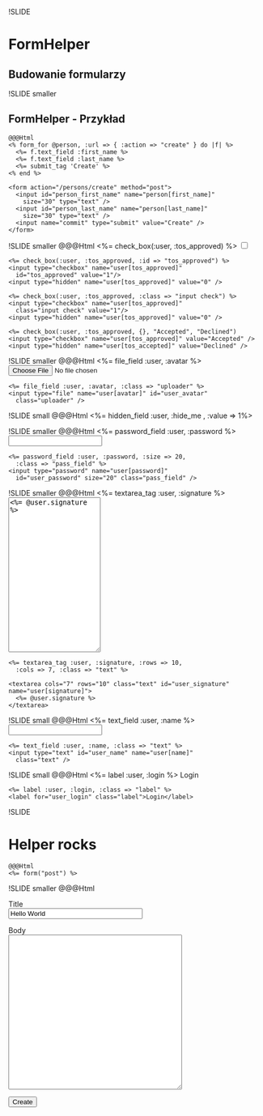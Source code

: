 !SLIDE
# FormHelper #
## Budowanie formularzy ##

!SLIDE smaller
## FormHelper - Przykład ##
    @@@Html
    <% form_for @person, :url => { :action => "create" } do |f| %>
      <%= f.text_field :first_name %>
      <%= f.text_field :last_name %>
      <%= submit_tag 'Create' %>
    <% end %>
    
    <form action="/persons/create" method="post">
      <input id="person_first_name" name="person[first_name]"
        size="30" type="text" />
      <input id="person_last_name" name="person[last_name]" 
        size="30" type="text" />
      <input name="commit" type="submit" value="Create" />
    </form>
    
!SLIDE smaller
    @@@Html
    <%= check_box(:user, :tos_approved) %>
    <input type="checkbox" name="user[tos_approved]" value="1"/>
    <input type="hidden" name="user[tos_approved]" value="0" />
    
    <%= check_box(:user, :tos_approved, :id => "tos_approved") %>
    <input type="checkbox" name="user[tos_approved]"
      id="tos_approved" value="1"/>
    <input type="hidden" name="user[tos_approved]" value="0" />
    
    <%= check_box(:user, :tos_approved, :class => "input check") %>
    <input type="checkbox" name="user[tos_approved]"
      class="input check" value="1"/>
    <input type="hidden" name="user[tos_approved]" value="0" />

    <%= check_box(:user, :tos_approved, {}, "Accepted", "Declined")
    <input type="checkbox" name="user[tos_approved]" value="Accepted" />
    <input type="hidden" name="user[tos_accepted]" value="Declined" />

!SLIDE smaller
    @@@Html
    <%= file_field :user, :avatar %>
    <input type="file" name="user[avatar]" id="user_avatar">

    <%= file_field :user, :avatar, :class => "uploader" %>
    <input type="file" name="user[avatar]" id="user_avatar"
      class="uploader" />

!SLIDE small
    @@@Html
    <%= hidden_field :user, :hide_me , :value => 1%>
    <input type="hidden" name="user[hide_me]" value="1" />

!SLIDE smaller
    @@@Html
    <%= password_field :user, :password %>
    <input type="password" name="user[password]"
      id="user_password" />

    <%= password_field :user, :password, :size => 20,
      :class => "pass_field" %>
    <input type="password" name="user[password]"
      id="user_password" size="20" class="pass_field" />

!SLIDE smaller
    @@@Html
    <%= textarea_tag :user, :signature %>
    <textarea cols="20" rows="20" id="user_signature" name="user[signature]">
      <%= @user.signature %>
    </textarea>

    <%= textarea_tag :user, :signature, :rows => 10,
      :cols => 7, :class => "text" %>
      
    <textarea cols="7" rows="10" class="text" id="user_signature" name="user[signature]">
      <%= @user.signature %>
    </textarea>

!SLIDE small
    @@@Html
    <%= text_field :user, :name %>
    <input type="text" id="user_name" name="user[name]" />

    <%= text_field :user, :name, :class => "text" %>
    <input type="text" id="user_name" name="user[name]"
      class="text" />

!SLIDE small
    @@@Html
    <%= label :user, :login %>
    <label for="user_login">Login</label>

    <%= label :user, :login, :class => "label" %>
    <label for="user_login" class="label">Login</label>
    
!SLIDE
# Helper rocks #
    
    @@@Html
    <%= form("post") %>
    
!SLIDE smaller
    @@@Html
    <form action='/posts/create' method='post'>
      <p>
        <label for="post_title">Title</label><br />
        <input id="post_title" name="post[title]" size="30" type="text" value="Hello World" />
      </p>
      <p>
        <label for="post_body">Body</label><br />
        <textarea cols="40" id="post_body" name="post[body]" rows="20"></textarea>
      </p>
      <input name="commit" type="submit" value="Create" />
    </form>
